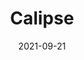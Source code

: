 ---
title: Calipse
description: Calipse is a unique and modern magazine theme for Jekyll.
image: '/assets/img/projects/calipse-preview.jpg'
price: 49
home: https://jekyllthemes.io/theme/calipse-blog-jekyll-theme
demo: https://calipse.netlify.app/
date: 2021-09-21
---